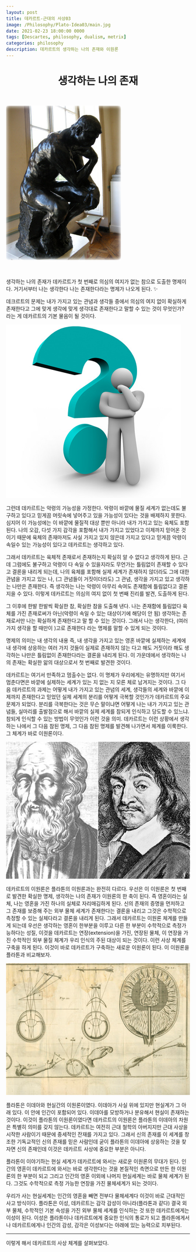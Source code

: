 ```yaml
---
layout: post
title: 데카르트-근대의 사상03
image: /Philosophy/Plato-Idea03/main.jpg
date: 2021-02-23 18:00:00 0000
tags: [Descartes, philosophy, dualism, metrix]
categories: philosophy
description: 데카르트의 생각하는 나의 존재와 이원론
---
```


# <center>생각하는 나의 존재</center>

<br>

![](/images/Philosophy/Decartes-modern02/2021-02-23-18-31-25.png)

<br>

생각하는 나의 존재가 데카르트가 첫 번째로 의심의 여지가 없는 참으로 도출한 명제이다. 거기서부터 나는 생각한다 나는 존재한다라는 명제가 나오게 된다. :sparkles:

데크르트의 문제는 내가 가지고 있는 관념과 생각들 중에서 의심의 여지 없이 확실하게 존재한다고 그에 맞게 생각에 맞게 생각대로 존재한다고 말할 수 있는 것이 무엇인가? 라는 게 데카르트의 기본 물음이 될 것이다.

![](/images/Philosophy/Decartes-modern02/2021-02-23-18-35-02.png)

그런데 데카르트는 악령의 가능성을 가정한다. 악령이 바깥에 물질 세계가 없는데도 불구하고 있다고 믿게끔 머릿속에 넣어주고 있을 가능성이 있다는 것을 배제하지 못한다. 심지어 이 가능성에는 이 바깥에 물질적 대상 뿐만 아니라 내가 가지고 있는 육체도 포함된다. 나의 오감, 다섯 가지 감각을 포함해서 내가 가지고 있었다고 이제까지 믿어온 것이기 때문에 육체의 존재마저도 사실 가지고 있지 않은데 가지고 있다고 믿게끔 악령이 속일수 있는 가능성이 있다고 데카르트는 생각하고 있다.

그래서 데카르트는 육체적 존재로서 존재하는지 확실히 알 수 없다고 생각하게 된다. 근데 그럼에도 불구하고 악령이 다 속일 수 있을지라도 무언가는 틀림없이 존재할 수 있다고 결론을 내리게 되는데, 나의 육체를 포함해 실제 세계가 존재하지 않더라도 그에 대한 관념을 가지고 있는 나, (그 관념들이 거짓이더라도) 그 관념, 생각을 가지고 있고 생각하는 나만은 존재한다. 즉 생각하는 나는 악령이 아무리 속여도 존재함에 틀림없다고 결론 지을 수 있다. 이렇게 데카르트는 의심의 여지 없이 첫 번째 진리를 발견, 도출하게 된다.

그 이후에 한발 한발씩 확실한 참, 확실한 참을 도출해 낸다. 나는 존재함에 틀림없다 육체를 가진 존재로써가 아닌(악령이 속일 수 있는 대상이기에 해당이 안 됨) 생각하는 존재로서만 나는 확실하게 존재한다고 말 할 수 있는 것이다.
그래서 나는 생각한다, (여러 가지 생각을 할 때만이 )고로 존재한다 라는 명제를 말할 수 있게 되는 것이다.

명제의 의미는 내 생각의 내용 즉, 내 생각을 가지고 있는 영혼 바깥에 실제하는 세계에 내 생각에 상응하는 여러 가지 것들이 실제로 존재하지 않는 다고 해도 거짓이라 해도 생각하는 나만은 틀림없이 존재한다라는 결론을 내리게 된다. 이 가운데에서 생각하는 나의 존재는 확실한 앎의 대상으로서 첫 번째로 발견한 것이다.

데카르트는 여기서 만족하고 멈출수는 없다. 이 명제가 우리에게는 유명하지만 여기서 멈춘다면은 바깥에 실제하는 세계가 있는 지 없는 지 모른 체로 남겨지는 것이다. 그 다음 데카르트의 과제는 어떻게 내가 가지고 있는 관념의 세계, 생각들의 세계와 바깥에 이제까지 존재한다고 믿었던 실제 세계의 분리를 어떻게 극복할 것인가가 데카르트의 주요 문제가 되었다. 분리를 극복한다는 것은 무슨 말이냐면 어떻게 나는 내가 가지고 있는 관념들, 실마리를 출발점으로 해서 바깥의 실제 세계를 참되게 인식하고 당도할 수 있느냐. 참되게 인식할 수 있는 방법이 무엇인가 이런 것을 의미. 데카르트는 이런 상황에서 생각하는 나에서 그 다음 참된 명제, 그 다음 참된 명제를 발견해 나가면서 체계를 이룩한다. 그 체계가 바로 이원론이다.

![](/images/Philosophy/Decartes-modern02/2021-02-23-18-41-55.png)

데카르트의 이원론은 플라톤의 이원론과는 완전히 다르다. 우선은 이 이원론은 첫 번째로 발견한 확실한 명제, 생각하는 나의 존재가 이원론의 한 축이 된다. 즉 영혼이라는 실체, 나는 영혼을 가진 하나의 실체로 자리매김하게 된다. 신의 존재의 증명을 먼저하고 그 존재를 보증해 주는 외부 물체 세계가 존재한다는 결론을 내리고 그것은 수학적으로 측정할 수 있는 실체다라고 결론을 내리게 된다. 그래서 데카르트는 이원론 체계를 만들게 되는데 우선은 생각하는 영혼이 한부분을 이루고
다른 한 부분이 수학적으로 측정가능하다는 성질, 이것을 데카르트는 연장(extension)을 가진, 연장된 물체, 이 연장을 가진 수학적인 외부 물질 체계가 우리 인식의 주된 대상이 되는 것이다. 이런 사상 체계를 구축을 하게 된다. 이것이 바로 데카르트가 구축하는 새로운 이원론이 된다. 이 이원론을 플라톤과 비교해보자.

![](/images/Philosophy/Decartes-modern02/2021-02-23-18-42-38.png)

플라톤은 이데아와 현실간의 이원론이였다. 이데아가 사실 위에 있지만 현실계가 그 아래 있다. 이 안에 인간이 포함되어 있다. 이데아를 모방하거나 분유해서 현실이 존재하는 것이다. 이것이 플라톤의 이원론이였다면 데카르트의 이원론은 플라톤의 이데아의 차원은 특별히 의미를 갖지 않는다. 데카르트는 여전히 근대 철학의 아버지지만 근대 사상을 시작한 사람이기 때문에 중세적인 잔재를 가지고 있다. 그래서 신의 존재를 이 세계를 창조한 기독교적인 신의 존재를 믿은 사람인데 굳이 플라톤의 이데아에 상응하는 것을 찾자면 신의 존재인데 이것은 데카르트 사상에 중요한 부분은 아니다.

플라톤이 이야기하는 현실 세계가 데카르트에 와서는 새로운 이원론의 무대가 된다. 인간의 영혼이 데카르트에 와서는 바로 생각한다는 것을 본질적인 측면으로 만든 한 이원론의 한 부분이 되고 그리고 인간의 영혼 이외에 나머지 현실세계는 바로 물체 세계가 된다. 그것도 수학적으로 측정 가능한 연장을 가진 물체세계가 되는 것이다.

우리가 사는 현실세계는 인간의 영혼을 빼면 전부다 물체세계다 이것이 바로 근대적인 사고 방식이다. 플라톤은 이성, 데카르트는 감각 감성이 아니라(플라톤과 같다) 결국 외부 물체, 수학적인 기본 속성을 가진 외부 물체 세계를 인식하는 것 또한 데카르트에게는 이성이 된다. 이성은 플라톤이나 데카르트에게 중요한 인식의 통로가 되고 플라톤에게서나 데카르트에게나 인간의 감성, 감각은 이성보다는 아래에 있는 능력으로 치부된다.

---

이렇게 해서 데카르트의 사상 체계를 살펴보았다.
